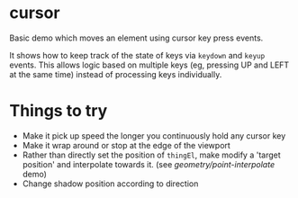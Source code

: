 # cursor

Basic demo which moves an element using cursor key press events.

It shows how to keep track of the state of keys via `keydown` and `keyup` events. This allows logic based on multiple keys (eg, pressing UP and LEFT at the same time) instead of processing keys individually. 

# Things to try

* Make it pick up speed the longer you continuously hold any cursor key
* Make it wrap around or stop at the edge of the viewport
* Rather than directly set the position of `thingEl`, make modify a 'target position' and interpolate towards it. (see _geometry/point-interpolate_ demo)
* Change shadow position according to direction